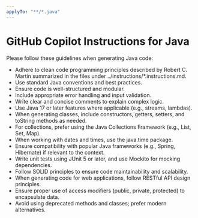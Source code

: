 ```yaml
---
applyTo: "**/*.java"
---
```

# GitHub Copilot Instructions for Java

Please follow these guidelines when generating Java code:
- Adhere to clean code programming principles described by Robert C. Martin summarized in the files under ../instructions/*.instructions.md.
- Use standard Java conventions and best practices.
- Ensure code is well-structured and modular.
- Include appropriate error handling and input validation.
- Write clear and concise comments to explain complex logic.
- Use Java 17 or later features where applicable (e.g., streams, lambdas).
- When generating classes, include constructors, getters, setters, and toString methods as needed.
- For collections, prefer using the Java Collections Framework (e.g., List, Set, Map).
- When working with dates and times, use the java.time package.
- Ensure compatibility with popular Java frameworks (e.g., Spring, Hibernate) if relevant to the context.
- Write unit tests using JUnit 5 or later, and use Mockito for mocking dependencies.
- Follow SOLID principles to ensure code maintainability and scalability.
- When generating code for web applications, follow RESTful API design principles.
- Ensure proper use of access modifiers (public, private, protected) to encapsulate data.
- Avoid using deprecated methods and classes; prefer modern alternatives.
